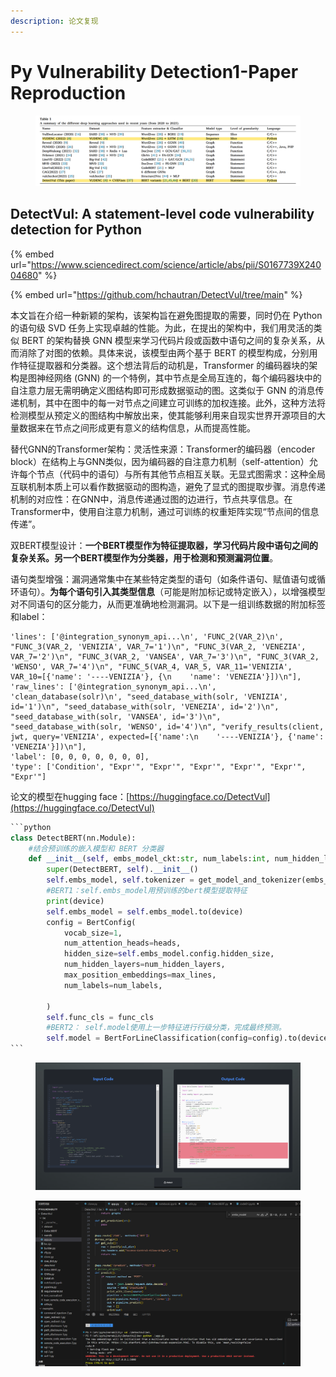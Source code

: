 ```yaml
---
description: 论文复现
---
```


# Py Vulnerability Detection1-Paper Reproduction

<figure><img src="../../.gitbook/assets/image (2).png" alt=""><figcaption></figcaption></figure>

## DetectVul: A statement-level code vulnerability detection for Python <a href="#screen-reader-main-title" id="screen-reader-main-title"></a>

{% embed url="https://www.sciencedirect.com/science/article/abs/pii/S0167739X24004680" %}

{% embed url="https://github.com/hchautran/DetectVul/tree/main" %}

本文旨在介绍一种新颖的架构，该架构旨在避免图提取的需要，同时仍在 Python 的语句级 SVD 任务上实现卓越的性能。为此，在提出的架构中，我们用灵活的类似 BERT 的架构替换 GNN 模型来学习代码片段或函数中语句之间的复杂关系，从而消除了对图的依赖。具体来说，该模型由两个基于 BERT 的模型构成，分别用作特征提取器和分类器。这个想法背后的动机是，Transformer 的编码器块的架构是图神经网络 (GNN) 的一个特例，其中节点是全局互连的，每个编码器块中的自注意力层无需明确定义图结构即可形成数据驱动的图。这类似于 GNN 的消息传递机制，其中在图中的每一对节点之间建立可训练的加权连接。此外，这种方法将检测模型从预定义的图结构中解放出来，使其能够利用来自现实世界开源项目的大量数据来在节点之间形成更有意义的结构信息，从而提高性能。

替代GNN的Transformer架构：灵活性来源：Transformer的编码器（encoder block）在结构上与GNN类似，因为编码器的自注意力机制（self-attention）允许每个节点（代码中的语句）与所有其他节点相互关联。无显式图需求：这种全局互联机制本质上可以看作数据驱动的图构造，避免了显式的图提取步骤。消息传递机制的对应性：在GNN中，消息传递通过图的边进行，节点共享信息。在Transformer中，使用自注意力机制，通过可训练的权重矩阵实现“节点间的信息传递”。

双BERT模型设计：**一个BERT模型作为特征提取器，学习代码片段中语句之间的复杂关系。另一个BERT模型作为分类器，用于检测和预测漏洞位置**。

语句类型增强：漏洞通常集中在某些特定类型的语句（如条件语句、赋值语句或循环语句）。**为每个语句引入其类型信息**（可能是附加标记或特定嵌入），以增强模型对不同语句的区分能力，从而更准确地检测漏洞。以下是一组训练数据的附加标签和label：

```
'lines': ['@integration_synonym_api...\n', 'FUNC_2(VAR_2)\n', "FUNC_3(VAR_2, 'VENIZIA', VAR_7='1')\n", "FUNC_3(VAR_2, 'VENEZIA', VAR_7='2')\n", "FUNC_3(VAR_2, 'VANSEA', VAR_7='3')\n", "FUNC_3(VAR_2, 'WENSO', VAR_7='4')\n", "FUNC_5(VAR_4, VAR_5, VAR_11='VENIZIA', VAR_10=[{'name': '----VENIZIA'}, {\n    'name': 'VENEZIA'}])\n"], 
'raw_lines': ['@integration_synonym_api...\n', 'clean_database(solr)\n', "seed_database_with(solr, 'VENIZIA', id='1')\n", "seed_database_with(solr, 'VENEZIA', id='2')\n", "seed_database_with(solr, 'VANSEA', id='3')\n", "seed_database_with(solr, 'WENSO', id='4')\n", "verify_results(client, jwt, query='VENIZIA', expected=[{'name':\n    '----VENIZIA'}, {'name': 'VENEZIA'}])\n"], 
'label': [0, 0, 0, 0, 0, 0, 0], 
'type': ['Condition', "Expr'", "Expr'", "Expr'", "Expr'", "Expr'", "Expr'"]
```



论文的模型在hugging face：[https://huggingface.co/DetectVul](https://huggingface.co/DetectVul)

````python
```python
class DetectBERT(nn.Module):
    #结合预训练的嵌入模型和 BERT 分类器
    def __init__(self, embs_model_ckt:str, num_labels:int, num_hidden_layers=6, max_lines=1024, heads=12 ,func_cls=False):
        super(DetectBERT, self).__init__()
        self.embs_model, self.tokenizer = get_model_and_tokenizer(embs_model_ckt)
        #BERT1：self.embs_model用预训练的bert模型提取特征
        print(device)
        self.embs_model = self.embs_model.to(device)
        config = BertConfig(
            vocab_size=1,
            num_attention_heads=heads,
            hidden_size=self.embs_model.config.hidden_size,
            num_hidden_layers=num_hidden_layers,
            max_position_embeddings=max_lines,
            num_labels=num_labels,
            
        )
        self.func_cls = func_cls
        #BERT2： self.model使用上一步特征进行行级分类，完成最终预测。
        self.model = BertForLineClassification(config=config).to(device)
```
````

<figure><img src="../../.gitbook/assets/image (2) (1).png" alt=""><figcaption></figcaption></figure>

<figure><img src="../../.gitbook/assets/image (1) (1).png" alt=""><figcaption></figcaption></figure>

